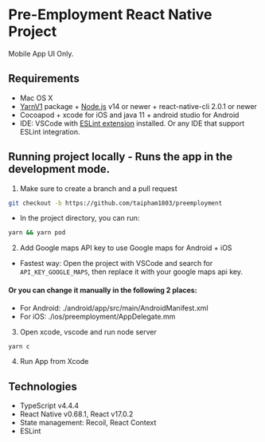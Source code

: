 # Pre-Employment React Native Project

Mobile App UI Only.

## Requirements

- Mac OS X
- [YarnV1](https://yarnpkg.com/) package + [Node.js](https://nodejs.org/) v14 or newer + react-native-cli 2.0.1 or newer
- Cocoapod + xcode for iOS and java 11 + android studio for Android
- IDE: VSCode with [ESLint extension](https://marketplace.visualstudio.com/items?itemName=dbaeumer.vscode-eslint) installed. Or any IDE that support ESLint integration.


## Running project locally - Runs the app in the development mode.



1. Make sure to create a branch and a pull request
```sh
git checkout -b https://github.com/taipham1803/preemployment
```
- In the project directory, you can run:

```sh
yarn && yarn pod
```

2. Add Google maps API key to use Google maps for Android + iOS

- Fastest way: Open the project with VSCode and search for `API_KEY_GOOGLE_MAPS`, then replace it with your google maps api key.

#### Or you can change it manually in the following 2 places:
- For Android: ./android/app/src/main/AndroidManifest.xml
- For iOS: ./ios/preemployment/AppDelegate.mm

3. Open xcode, vscode and run node server

```sh 
yarn c
```
4. Run App from Xcode


## Technologies

- TypeScript v4.4.4
- React Native v0.68.1, React v17.0.2
- State management: Recoil, React Context
- ESLint
